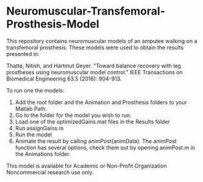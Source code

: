 # Neuromuscular-Transfemoral-Prosthesis-Model


This repository contains neuromuscular models of an amputee walking on a transfemoral prosthesis. 
These models were used to obtain the results presented in: 

Thatte, Nitish, and Hartmut Geyer. "Toward balance recovery with leg prostheses using neuromuscular model control." IEEE Transactions on Biomedical Engineering 63.5 (2016): 904-913.

To run one the models:

1. Add the root folder and the Animation and Prosthesis folders to your Matlab Path.
2. Go to the folder for the model you wish to run.
3. Load one of the optimizedGains.mat files in the Results folder
4. Run assignGains.m
5. Run the model
6. Animate the result by calling animPost(animData). The animPost function has several options, check them out by opening animPost.m in the Animations folder.

This model is available for Academic or Non-Profit Organization Noncommercial research use only.
